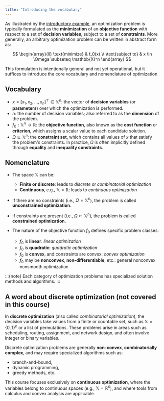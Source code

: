 ```yaml
---
title: "Introducing the vocabulary" 
---
```


As illustrated by the [introductory example](./02-introductory-example.md), an optimization problem is typically formulated as the **minimization** of an **objective function** with respect to a set of **decision variables**, subject to a set of **constraints**. More generally, an arbitrary optimization problem can be written in abstract form as:

$$
\begin{array}{ll}
\text{minimize}     & f_0(x) \\
\text{subject to}   & x \in \Omega \subseteq \mathbb{X}^n
\end{array}
$$

This formulation is intentionally general and not yet operational, but it suffices to introduce the core vocabulary and nomenclature of optimization.

## Vocabulary

- $x = [x_1, x_2, \ldots, x_n]^\top \in \mathbb{X}^n$: the vector of **decision variables** (or **parameters**) over which the optimization is performed.
- $n$: the number of decision variables; also referred to as the **dimension** of the problem.
- $f_0: \mathbb{X}^n \rightarrow \mathbb{R}$: the **objective function**, also known as the **cost function** or **criterion**, which assigns a scalar value to each candidate solution.
- $\Omega \subseteq \mathbb{X}^n$: the **constraint set**, which contains all values of $x$ that satisfy the problem's constraints. In practice, $\Omega$ is often implicitly defined through **equality** and **inequality constraints**.

## Nomenclature

- The space $\mathbb{X}$ can be:
  - **Finite or discrete**: leads to *discrete* or *combinatorial optimization*
  - **Continuous**, e.g., $\mathbb{X} = \mathbb{R}$: leads to *continuous optimization*

- If there are no constraints (i.e., $\Omega = \mathbb{X}^n$), the problem is called **unconstrained optimization**.

- If constraints are present (i.e., $\Omega \subset \mathbb{X}^n$), the problem is called **constrained optimization**.

- The nature of the objective function $f_0$ defines specific problem classes:
  - $f_0$ is **linear**: *linear optimization*
  - $f_0$ is **quadratic**: *quadratic optimization*
  - $f_0$ is **convex**, and constraints are convex: *convex optimization*
  - $f_0$ may be **nonconvex**, **non-differentiable**, etc.: general nonconvex nonsmooth optimization

:::{note}
Each category of optimization problems has specialized solution methods and algorithms.
:::

## A word about discrete optimization (not covered in this course)

In **discrete optimization** (also called *combinatorial optimization*), the decision variables take values from a finite or countable set, such as $\mathbb{X} = \{0,1\}^n$ or a list of permutations. These problems arise in areas such as scheduling, routing, assignment, and network design, and often involve integer or binary variables.

Discrete optimization problems are generally **non-convex**, **combinatorially complex**, and may require specialized algorithms such as:
- branch-and-bound,
- dynamic programming,
- greedy methods, etc.

This course focuses exclusively on **continuous optimization**, where the variables belong to continuous spaces (e.g., $\mathbb{X} = \mathbb{R}^n$), and where tools from calculus and convex analysis are applicable.


